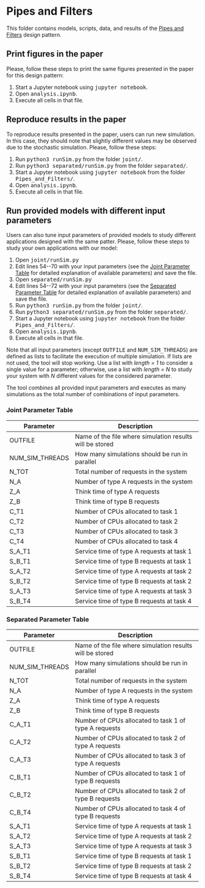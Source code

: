 # Pipes and Filters

This folder contains models, scripts, data, and results of the [Pipes and Filters](https://learn.microsoft.com/en-us/azure/architecture/patterns/pipes-and-filters) design pattern.


## Print figures in the paper
Please, follow these steps to print the same figures presented in the paper for this design pattern:
1. Start a Jupyter notebook using <tt>jupyter notebook</tt>.
2. Open <tt>analysis.ipynb</tt>.
3. Execute all cells in that file.


## Reproduce results in the paper
To reproduce results presented in the paper, users can run new simulation. In this case, they should note that slightly different values may be observed due to the stochastic simulation. Please, follow these steps:
1. Run <tt>python3 runSim.py</tt> from the folder <tt>joint/</tt>.
2. Run <tt>python3 separated/runSim.py</tt> from the folder <tt>separated/</tt>.
3. Start a Jupyter notebook using <tt>jupyter notebook</tt> from the folder <tt>Pipes\_and\_Filters/</tt>.
4. Open <tt>analysis.ipynb</tt>.
5. Execute all cells in that file.


## Run provided models with different input parameters
Users can also tune input parameters of provided models to study different applications designed with the same patter.
Please, follow these steps to study your own applications with our model:
1. Open <tt>joint/runSim.py</tt>
2. Edit lines 54--70 with your input parameters (see the [Joint Parameter Table](#joint-parameter-table) for detailed explanation of available parameters) and save the file.
3. Open <tt>separated/runSim.py</tt>
4. Edit lines 54--72 with your input parameters (see the [Separated Parameter Table](#separated-parameter-table) for detailed explanation of available parameters) and save the file.
5. Run <tt>python3 runSim.py</tt> from the folder <tt>joint/</tt>.
6. Run <tt>python3 separated/runSim.py</tt> from the folder <tt>separated/</tt>.
7. Start a Jupyter notebook using <tt>jupyter notebook</tt> from the folder <tt>Pipes\_and\_Filters/</tt>.
8. Open <tt>analysis.ipynb</tt>.
9. Execute all cells in that file.

Note that all input parameters (except <tt>OUTFILE</tt> and <tt>NUM\_SIM\_THREADS</tt>) are defined as lists to facilitate the execution of multiple simulation. If lists are not used, the tool will stop working. Use a list with *length = 1* to consider a single value for a parameter; otherwise, use a list with *length = N* to study your system with *N* different values for the considered parameter. 

The tool *combines* all provided input parameters and executes as many simulations as the total number of combinations of input parameters.


### Joint Parameter Table

| Parameter | Description |
| --- | --- |
| OUTFILE | Name of the file where simulation results will be stored |
| NUM\_SIM\_THREADS | How many simulations should be run in parallel |
| N\_TOT | Total number of requests in the system |
| N\_A | Number of type A requests in the system |
| Z\_A | Think time of type A requests |
| Z\_B | Think time of type B requests |
| C\_T1 | Number of CPUs allocated to task 1 |
| C\_T2 | Number of CPUs allocated to task 2 |
| C\_T3 | Number of CPUs allocated to task 3 |
| C\_T4 | Number of CPUs allocated to task 4 |
| S\_A\_T1 | Service time of type A requests at task 1 |
| S\_B\_T1 | Service time of type B requests at task 1 |
| S\_A\_T2 | Service time of type A requests at task 2 |
| S\_B\_T2 | Service time of type B requests at task 2 |
| S\_A\_T3 | Service time of type A requests at task 3 |
| S\_B\_T4 | Service time of type B requests at task 4 |


### Separated Parameter Table

| Parameter | Description |
| --- | --- |
| OUTFILE | Name of the file where simulation results will be stored |
| NUM\_SIM\_THREADS | How many simulations should be run in parallel |
| N\_TOT | Total number of requests in the system |
| N\_A | Number of type A requests in the system |
| Z\_A | Think time of type A requests |
| Z\_B | Think time of type B requests |
| C\_A\_T1 | Number of CPUs allocated to task 1 of type A requests |
| C\_A\_T2 | Number of CPUs allocated to task 2 of type A requests |
| C\_A\_T3 | Number of CPUs allocated to task 3 of type A requests |
| C\_B\_T1 | Number of CPUs allocated to task 1 of type B requests |
| C\_B\_T2 | Number of CPUs allocated to task 2 of type B requests |
| C\_B\_T4 | Number of CPUs allocated to task 4 of type B requests |
| S\_A\_T1 | Service time of type A requests at task 1 |
| S\_A\_T2 | Service time of type A requests at task 2 |
| S\_A\_T3 | Service time of type A requests at task 3 |
| S\_B\_T1 | Service time of type B requests at task 1 |
| S\_B\_T2 | Service time of type B requests at task 2 |
| S\_B\_T4 | Service time of type B requests at task 4 |
